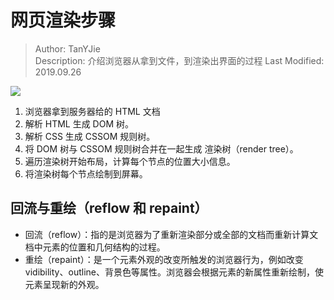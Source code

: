 # 网页渲染步骤
> Author: TanYJie  
> Description: 介绍浏览器从拿到文件，到渲染出界面的过程 
> Last Modified: 2019.09.26


<div>
  <img src="./images/回流和重绘.png"/>
</div>

1. 浏览器拿到服务器给的 HTML 文档
2. 解析 HTML 生成 DOM 树。
3. 解析 CSS 生成 CSSOM 规则树。
4. 将 DOM 树与 CSSOM 规则树合并在一起生成 渲染树（render tree）。
5. 遍历渲染树开始布局，计算每个节点的位置大小信息。
6. 将渲染树每个节点绘制到屏幕。


## 回流与重绘（reflow 和 repaint）
* 回流（reflow）：指的是浏览器为了重新渲染部分或全部的文档而重新计算文档中元素的位置和几何结构的过程。
* 重绘（repaint）：是一个元素外观的改变所触发的浏览器行为，例如改变 vidibility、outline、背景色等属性。浏览器会根据元素的新属性重新绘制，使元素呈现新的外观。